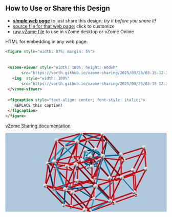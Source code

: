 
## How to Use or Share this Design

 - [***simple web page***](<https://vorth.github.io/vzome-sharing/2025/03/26/03-15-12-372Z-Schechtman-quasicrystal/>) to just share this design; *try it before you share it!*
 - [source file for that web page](<https://github.com/vorth/vzome-sharing/edit/main/2025/03/26/03-15-12-372Z-Schechtman-quasicrystal/index.md>); click to customize
 - [raw vZome file](<https://raw.githubusercontent.com/vorth/vzome-sharing/main/2025/03/26/03-15-12-372Z-Schechtman-quasicrystal/Schechtman-quasicrystal.vZome>) to use in vZome desktop or vZome Online
 
 HTML for embedding in any web page:
 ```html
<figure style="width: 87%; margin: 5%">
  
  
  <vzome-viewer style="width: 100%; height: 60dvh" 
        src="https://vorth.github.io/vzome-sharing/2025/03/26/03-15-12-372Z-Schechtman-quasicrystal/Schechtman-quasicrystal.vZome" >
    <img  style="width: 100%"
        src="https://vorth.github.io/vzome-sharing/2025/03/26/03-15-12-372Z-Schechtman-quasicrystal/Schechtman-quasicrystal.png" >
  </vzome-viewer>

  <figcaption style="text-align: center; font-style: italic;">
     REPLACE this caption!
  </figcaption>
</figure>

 ```

[vZome Sharing documentation](https://vzome.github.io/vzome/sharing.html#how-it-works)

![Image](<Schechtman-quasicrystal.png>)

